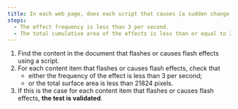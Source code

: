 ```yaml
---
title: In each web page, does each script that causes [a sudden change in brightness or flashing](#changement-brusque-de-luminosite-ou-effet-de-flash) meet one of these conditions?
steps:
  - The effect frequency is less than 3 per second.
  - The total cumulative area of the effects is less than or equal to 21824 pixels.
---
```


1. Find the content in the document that flashes or causes flash effects using a script.
2. For each content item that flashes or causes flash effects, check that
   - either the frequency of the effect is less than 3 per second;
   - or the total surface area is less than 21824 pixels.
3. If this is the case for each content item that flashes or causes flash effects, **the test is validated**.
